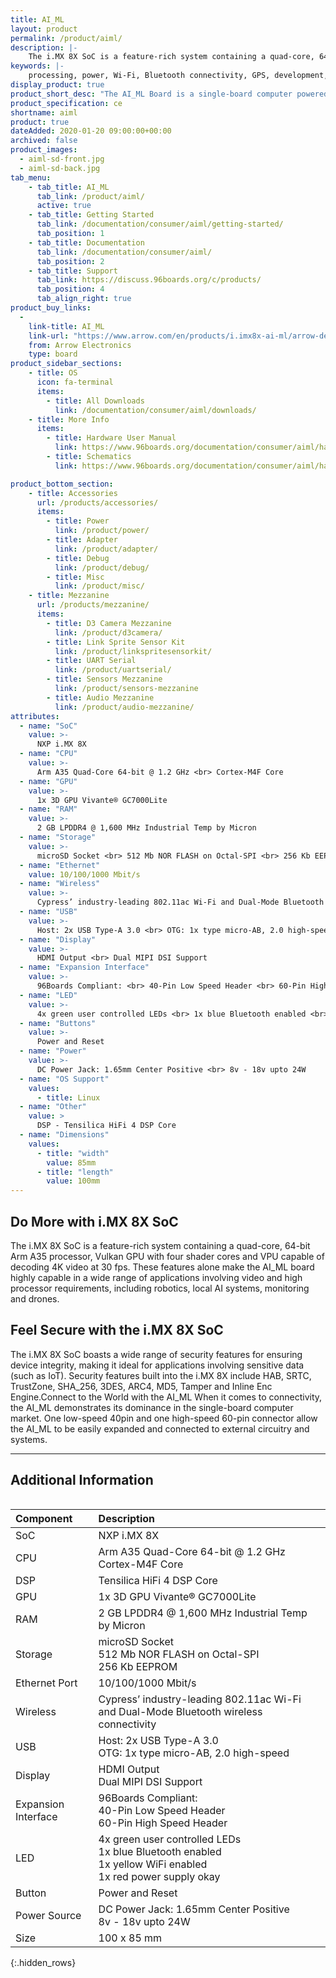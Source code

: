 ```yaml
---
title: AI_ML
layout: product
permalink: /product/aiml/
description: |-
    The i.MX 8X SoC is a feature-rich system containing a quad-core, 64-bit Arm A35 processor, Vulkan GPU with four shader cores and VPU capable of decoding 4K video at 30 fps. These features alone make the AI_ML board highly capable in a wide range of applications involving video and high processor requirements, including robotics local AI systems, monitoring and drones.
keywords: |-
    processing, power, Wi-Fi, Bluetooth connectivity, GPS, development, board, mid-tier, imx8, AI, processor, low cost, Product, Development, Platform
display_product: true
product_short_desc: "The AI_ML Board is a single-board computer powered by the NXP i.MX 8X SoC, incorporating a quad-core 64-bit Arm-A35, dedicated GPU and VPU, 4K support, Wi-Fi, Bluetooth and a wide range of I/O."
product_specification: ce
shortname: aiml
product: true
dateAdded: 2020-01-20 09:00:00+00:00
archived: false
product_images:
  - aiml-sd-front.jpg
  - aiml-sd-back.jpg
tab_menu:
    - tab_title: AI_ML
      tab_link: /product/aiml/
      active: true
    - tab_title: Getting Started
      tab_link: /documentation/consumer/aiml/getting-started/
      tab_position: 1
    - tab_title: Documentation
      tab_link: /documentation/consumer/aiml/
      tab_position: 2
    - tab_title: Support
      tab_link: https://discuss.96boards.org/c/products/
      tab_position: 4
      tab_align_right: true
product_buy_links:
  -
    link-title: AI_ML
    link-url: "https://www.arrow.com/en/products/i.imx8x-ai-ml/arrow-development-tools"
    from: Arrow Electronics
    type: board
product_sidebar_sections:
    - title: OS
      icon: fa-terminal
      items:
        - title: All Downloads
          link: /documentation/consumer/aiml/downloads/
    - title: More Info
      items:
        - title: Hardware User Manual
          link: https://www.96boards.org/documentation/consumer/aiml/hardware-docs/files/aiml-hw-user-guide.pdf
        - title: Schematics
          link: https://www.96boards.org/documentation/consumer/aiml/hardware-docs/files/aiml-sch.pdf

product_bottom_section:
    - title: Accessories
      url: /products/accessories/
      items:
        - title: Power
          link: /product/power/
        - title: Adapter
          link: /product/adapter/
        - title: Debug
          link: /product/debug/
        - title: Misc
          link: /product/misc/
    - title: Mezzanine
      url: /products/mezzanine/
      items:
        - title: D3 Camera Mezzanine
          link: /product/d3camera/
        - title: Link Sprite Sensor Kit
          link: /product/linkspritesensorkit/
        - title: UART Serial
          link: /product/uartserial/
        - title: Sensors Mezzanine
          link: /product/sensors-mezzanine
        - title: Audio Mezzanine
          link: /product/audio-mezzanine/
attributes:
  - name: "SoC"
    value: >-
      NXP i.MX 8X
  - name: "CPU"
    value: >-
      Arm A35 Quad-Core 64-bit @ 1.2 GHz <br> Cortex-M4F Core
  - name: "GPU"
    value: >-
      1x 3D GPU Vivante® GC7000Lite
  - name: "RAM"
    value: >-
      2 GB LPDDR4 @ 1,600 MHz Industrial Temp by Micron
  - name: "Storage"
    value: >-
      microSD Socket <br> 512 Mb NOR FLASH on Octal-SPI <br> 256 Kb EEPROM
  - name: "Ethernet"
    value: 10/100/1000 Mbit/s
  - name: "Wireless"
    value: >-
      Cypress’ industry-leading 802.11ac Wi-Fi and Dual-Mode Bluetooth wireless connectivity
  - name: "USB"
    value: >-
      Host: 2x USB Type-A 3.0 <br> OTG: 1x type micro-AB, 2.0 high-speed
  - name: "Display"
    value: >-
      HDMI Output <br> Dual MIPI DSI Support
  - name: "Expansion Interface"
    value: >-
      96Boards Compliant: <br> 40-Pin Low Speed Header <br> 60-Pin High Speed Header
  - name: "LED"
    value: >-
      4x green user controlled LEDs <br> 1x blue Bluetooth enabled <br> 1x yellow WiFi enabled <br> 1x red power supply okay
  - name: "Buttons"
    value: >-
      Power and Reset
  - name: "Power"
    value: >-
      DC Power Jack: 1.65mm Center Positive <br> 8v - 18v upto 24W
  - name: "OS Support"
    values:
      - title: Linux
  - name: "Other"
    value: >
      DSP -	Tensilica HiFi 4 DSP Core
  - name: "Dimensions"
    values:
      - title: "width"
        value: 85mm
      - title: "length"
        value: 100mm
---
```


## Do More with i.MX 8X SoC

The i.MX 8X SoC is a feature-rich system containing a quad-core, 64-bit Arm A35 processor, Vulkan GPU with four shader cores and VPU capable of decoding 4K video at 30 fps. These features alone make the AI_ML board highly capable in a wide range of applications involving video and high processor requirements, including robotics, local AI systems, monitoring and drones.

## Feel Secure with the i.MX 8X SoC

The i.MX 8X SoC boasts a wide range of security features for ensuring device integrity, making it ideal for applications involving sensitive data (such as IoT). Security features built into the i.MX 8X include HAB, SRTC, TrustZone, SHA_256, 3DES, ARC4, MD5, Tamper and Inline Enc Engine.Connect to the World with the AI_ML When it comes to connectivity, the AI_ML demonstrates its dominance in the single-board computer market. One low-speed 40pin and one high-speed 60-pin connector allow the AI_ML to be easily expanded and connected to external circuitry and systems.

***

## Additional Information

<div style="overflow-x:scroll;" markdown="1">

|   Component          |   Description |
|:---------------------|:--------------|
|  SoC                 | NXP i.MX 8X |
|  CPU                 | Arm A35 Quad-Core 64-bit @ 1.2 GHz <br> Cortex-M4F Core  |
|  DSP                 | Tensilica HiFi 4 DSP Core |
|  GPU                 | 1x 3D GPU Vivante® GC7000Lite |
|  RAM                 | 2 GB LPDDR4 @ 1,600 MHz Industrial Temp by Micron |
|  Storage             | microSD Socket <br> 512 Mb NOR FLASH on Octal-SPI <br> 256 Kb EEPROM |
|  Ethernet Port       | 10/100/1000 Mbit/s |
|  Wireless            | Cypress’ industry-leading 802.11ac Wi-Fi and Dual-Mode Bluetooth wireless connectivity |
|  USB                 | Host: 2x USB Type-A 3.0 <br> OTG: 1x type micro-AB, 2.0 high-speed |
|  Display             | HDMI Output <br> Dual MIPI DSI Support |
|  Expansion Interface | 96Boards Compliant: <br> 40-Pin Low Speed Header <br> 60-Pin High Speed Header                                         |
|  LED                 | 4x green user controlled LEDs <br> 1x blue Bluetooth enabled <br> 1x yellow WiFi enabled <br> 1x red power supply okay |
|  Button              | Power and Reset                                                                                                        |
|  Power Source        | DC Power Jack: 1.65mm Center Positive <br> 8v - 18v upto 24W                                                           |
|  Size                | 100 x 85 mm                                                                                                            |
{:.hidden_rows}
</div>

